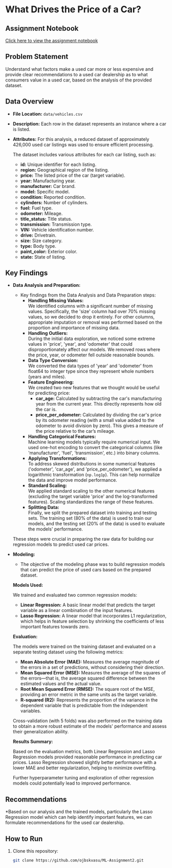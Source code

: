 # What Drives the Price of a Car?

## Assignment Notebook

[Click here to view the assignment notebook](https://github.com/ojbskvasu/ML-Assignment2/blob/main/prompt_II.ipynb)

## Problem Statement

Understand what factors make a used car more or less expensive and provide clear recommendations to a used car dealership as to what consumers value in a used car, based on the analysis of the provided dataset.

## Data Overview

- **File Location:** `data/vehicles.csv`
- **Description:** Each row in the dataset represents an instance where a car is listed.
- **Attributes:** For this analysis, a reduced dataset of approximately 426,000 used car listings was used to ensure efficient processing.

  The dataset includes various attributes for each car listing, such as:

  - **id:** Unique identifier for each listing.
  - **region:** Geographical region of the listing.
  - **price:** The listed price of the car (target variable).
  - **year:** Manufacturing year.
  - **manufacturer:** Car brand.
  - **model:** Specific model.
  - **condition:** Reported condition.
  - **cylinders:** Number of cylinders.
  - **fuel:** Fuel type.
  - **odometer:** Mileage.
  - **title_status:** Title status.
  - **transmission:** Transmission type.
  - **VIN:** Vehicle identification number.
  - **drive:** Drivetrain.
  - **size:** Size category.
  - **type:** Body type.
  - **paint_color:** Exterior color.
  - **state:** State of listing.

## Key Findings

- **Data Analysis and Preparation:**
  - Key findings from the Data Analysis and Data Preparation steps:
    - **Handling Missing Values:**  
      We identified columns with a significant number of missing values. Specifically, the 'size' column had over 70% missing values, so we decided to drop it entirely. For other columns, appropriate imputation or removal was performed based on the proportion and importance of missing data.
    - **Handling Outliers:**  
      During the initial data exploration, we noticed some extreme values in 'price', 'year', and 'odometer' that could disproportionately affect our models. We removed rows where the price, year, or odometer fell outside reasonable bounds.
    - **Data Type Conversion:**  
      We converted the data types of 'year' and 'odometer' from float64 to integer type since they represent whole numbers (years and miles).
    - **Feature Engineering:**  
      We created two new features that we thought would be useful for predicting price:
        - **car_age:** Calculated by subtracting the car's manufacturing year from the current year. This directly represents how old the car is.
        - **price_per_odometer:** Calculated by dividing the car's price by its odometer reading (with a small value added to the odometer to avoid division by zero). This gives a measure of the price relative to the car’s mileage.
    - **Handling Categorical Features:**  
      Machine learning models typically require numerical input. We used one-hot encoding to convert the categorical columns (like 'manufacturer', 'fuel', 'transmission', etc.) into binary columns.
    - **Applying Transformations:**  
      To address skewed distributions in some numerical features ('odometer', 'car_age', and 'price_per_odometer'), we applied a logarithmic transformation (`np.log1p`). This can help normalize the data and improve model performance.
    - **Standard Scaling:**  
      We applied standard scaling to the other numerical features (excluding the target variable 'price' and the log-transformed features). Scaling standardizes the range of these features.
    - **Splitting Data:**  
      Finally, we split the prepared dataset into training and testing sets. The training set (80% of the data) is used to train our models, and the testing set (20% of the data) is used to evaluate the models' performance.

  These steps were crucial in preparing the raw data for building our regression models to predict used car prices.

- **Modeling:**
  - The objective of the modeling phase was to build regression models that can predict the price of used cars based on the prepared dataset.

  **Models Used:**

    We trained and evaluated two common regression models:

    - **Linear Regression:** A basic linear model that predicts the target variable as a linear combination of the input features.
    - **Lasso Regression:** A linear model that incorporates L1 regularization, which helps in feature selection by shrinking the coefficients of less important features towards zero.

  **Evaluation:**

    The models were trained on the training dataset and evaluated on a separate testing dataset using the following metrics:

    - **Mean Absolute Error (MAE):** Measures the average magnitude of the errors in a set of predictions, without considering their direction.
    - **Mean Squared Error (MSE):** Measures the average of the squares of the errors—that is, the average squared difference between the estimated values and the actual value.
    - **Root Mean Squared Error (RMSE):** The square root of the MSE, providing an error metric in the same units as the target variable.
    - **R-squared (R2):** Represents the proportion of the variance in the dependent variable that is predictable from the independent variables.

    Cross-validation (with 5 folds) was also performed on the training data to obtain a more robust estimate of the models' performance and assess their generalization ability.

  **Results Summary:**

    Based on the evaluation metrics, both Linear Regression and Lasso Regression models provided reasonable performance in predicting car prices. Lasso Regression showed slightly better performance with a lower MAE and better regularization, helping to minimize overfitting.

    Further hyperparameter tuning and exploration of other regression models could potentially lead to improved performance.

## Recommendations

*Based on our analysis and the trained models, particularly the Lasso Regression model which can help identify important features, we can formulate recommendations for the used car dealership.

## How to Run

1. Clone this repository:

   ```bash
   git clone https://github.com/ojbskvasu/ML-Assignment2.git
   ```
